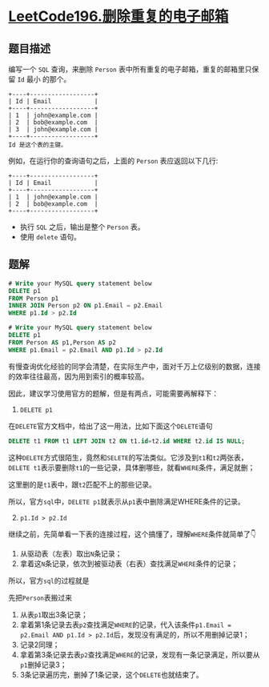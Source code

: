 # [LeetCode196.删除重复的电子邮箱](https://leetcode-cn.com/problems/delete-duplicate-emails/)
## 题目描述
编写一个 `SQL` 查询，来删除 `Person` 表中所有重复的电子邮箱，重复的邮箱里只保留 `Id` 最小 的那个。

```
+----+------------------+
| Id | Email            |
+----+------------------+
| 1  | john@example.com |
| 2  | bob@example.com  |
| 3  | john@example.com |
+----+------------------+
Id 是这个表的主键。
```
例如，在运行你的查询语句之后，上面的 `Person` 表应返回以下几行:
```
+----+------------------+
| Id | Email            |
+----+------------------+
| 1  | john@example.com |
| 2  | bob@example.com  |
+----+------------------+
```
- 执行 `SQL` 之后，输出是整个 `Person` 表。
- 使用 `delete` 语句。

## 题解
```SQL
# Write your MySQL query statement below
DELETE p1 
FROM Person p1
INNER JOIN Person p2 ON p1.Email = p2.Email
WHERE p1.Id > p2.Id
```
```sql
# Write your MySQL query statement below
DELETE p1
FROM Person AS p1,Person AS p2
WHERE p1.Email = p2.Email AND p1.Id > p2.Id
```
有慢查询优化经验的同学会清楚，在实际生产中，面对千万上亿级别的数据，连接的效率往往最高，因为用到索引的概率较高。

因此，建议学习使用官方的题解，但是有两点，可能需要再解释下：

1. `DELETE p1`

在`DELETE`官方文档中，给出了这一用法，比如下面这个`DELETE`语句
```sql
DELETE t1 FROM t1 LEFT JOIN t2 ON t1.id=t2.id WHERE t2.id IS NULL;
```
这种`DELETE`方式很陌生，竟然和`SELETE`的写法类似。它涉及到`t1`和`t2`两张表，`DELETE t1`表示要删除`t1`的一些记录，具体删哪些，就看`WHERE`条件，满足就删；

这里删的是`t1`表中，跟`t2`匹配不上的那些记录。

所以，官方`sql`中，`DELETE p1`就表示从`p1`表中删除满足WHERE条件的记录。

2. `p1.Id > p2.Id`

继续之前，先简单看一下表的连接过程，这个搞懂了，理解`WHERE`条件就简单了👇

1. 从驱动表（左表）取出`N`条记录；
2. 拿着这`N`条记录，依次到被驱动表（右表）查找满足`WHERE`条件的记录；

所以，官方`sql`的过程就是

先把`Person`表搬过来
1. 从表`p1`取出3条记录；
2. 拿着第1条记录去表`p2`查找满足`WHERE`的记录，代入该条件`p1.Email = p2.Email AND p1.Id > p2.Id`后，发现没有满足的，所以不用删掉记录1；
3. 记录2同理；
4. 拿着第3条记录去表`p2`查找满足`WHERE`的记录，发现有一条记录满足，所以要从`p1`删掉记录3；
5. 3条记录遍历完，删掉了1条记录，这个`DELETE`也就结束了。

